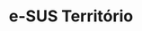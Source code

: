 ---
layout: default
title: e-SUS Território
nav_order: 6
has_children: true
description: "Manual e-SUS APS"
permalink: /docs/CDS
last_modified_date: "01/02/2021"
---